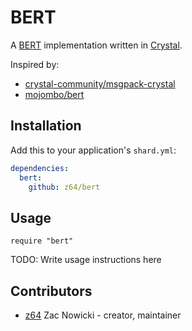 # BERT

A [BERT](http://bert-rpc.org/) implementation written in [Crystal](https://crystal-lang.org).

Inspired by:
- [crystal-community/msgpack-crystal](https://github.com/crystal-community/msgpack-crystal)
- [mojombo/bert](https://github.com/mojombo/bert)

## Installation

Add this to your application's `shard.yml`:

```yaml
dependencies:
  bert:
    github: z64/bert
```

## Usage

```crystal
require "bert"
```

TODO: Write usage instructions here

## Contributors

- [z64](https://github.com/z64) Zac Nowicki - creator, maintainer
